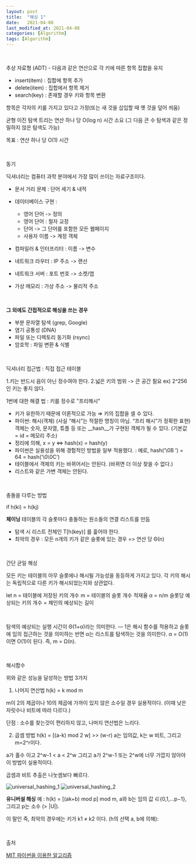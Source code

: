 ```yaml
---
layout: post
title:  "해싱 1"
date:   2021-04-08
last_modified_at: 2021-04-08
categories: [Algorithm]
tags: [Algorithm]
---
```


<br/>

추상 자료형 (ADT) - 다음과 같은 연산으로 각 키에 따른 항목 집합을 유지
- insert(item) : 집합에 항목 추가
- delete(item) : 집합에서 항목 제거
- search(key) : 존재할 경우 키와 항목 변환

항목은 각자의 키를 가지고 있다고 가정(또는 새 것을 삽입할 때 옛 것을 덮어 씌움)

균형 이진 탐색 트리는 연산 하나 당 O(log n) 시간 소요 (그 다음 큰 수 탐색과 같은 정밀하지 않은 탐색도 가능)

목표 : 연산 하나 당 O(1) 시간

<br/>

동기

딕셔너리는 컴퓨터 과학 분야에서 가장 많이 쓰이는 자료구조이다.

- 문서 거리 문제 : 단어 세기 & 내적
- 데이터베이스 구현 : 
    - 영어 단어 -> 정의
    - 영어 단어 : 철자 교정
    - 단어 -> 그 단어를 포함한 모든 웹페이지
    - 사용자 이름 -> 계정 객체
    
- 컴파일러 & 인터프리터 : 이름 -> 변수
- 네트워크 라우터 : IP 주소 -> 랜선
- 네트워크 서버 : 포트 번호 -> 소켓/앱
- 가상 메모리 : 가상 주소 -> 물리적 주소

<br/>

**그 외에도 간접적으로 해싱을 쓰는 경우**
- 부분 문자열 탐색 (grep, Google)
- 염기 공통성 (DNA)
- 파일 또는 디렉토리 동기화 (rsync)
- 암호학 : 파일 변환 & 식별

<br/>

딕셔너리 접근법 : 직접 접근 테이블

1.키는 반드시 음이 아닌 정수여야 한다. 
2.넓은 키의 범위 -> 큰 공간 필요 ex) 2^256 인 키는 좋지 않다.

1번에 대한 해결 법 :  키를 정수로 "프리해시"
- 키가 유한하기 때문에 이론적으로 가능 ⇒ 키의 집합을 셀 수 있다.
- 파이썬: 해시(객체) (사실 “해시”는 적절한 명칭이 아님. “프리 해시”가
정확한 표현) 객체는 숫자, 문자열, 튜플 등 또는 __hash__가 구현된 객체가
될 수 있다. (기본값 = id = 메모리 주소)
- 정리에 의해, x = y ⇔ hash(x) = hash(y)
- 파이썬은 실용성을 위해 경험적인 방법을 일부 적용했다. : 예로, hash(‘\0B ’) = 64 = hash(‘\0\0C’)
- 테이블에서 객체의 키는 바뀌어서는 안된다. (바뀌면 더 이상 찾을 수 없다.)
- 리스트와 같은 가변 객체는 안된다.

<br/>

충돌을 다루는 방법

if h(ki) = h(kj)

**체이닝**
테이블의 각 슬롯마다 충돌하는 원소들의 연결 리스트를 만듬

- 탐색 시 리스트 전체인 T[h(key)] 를 흝어야 한다.
- 최악의 경우 :  모든 n개의 키가 같은 슬롯에 있는 경우 => 연산 당 Θ(n)

<br/>

간단 균일 해싱

모든 키는 테이블의 아무 슬롯에나 해시될 가능성을 동등하게 가지고 있다. 각 키의 해시는 독립적으로 다른 키가 해시되었는지와 상관없다.

let n = 테이블에 저장된 키의 개수
m = 테이블의 슬롯 개수
적재율 α = n/m 슬롯당 예상되는 키의 개수 = 체인의 예상되는 길이

<br/>

탐색의 예상되는 실행 시간이 Θ(1+α)라는 의미한다. — 1은 해시 함수를 적용하고
슬롯에 임의 접근하는 것을 의미하는 반면 α는 리스트를 탐색하는 것을 의미한다. 
α = O(1)이면 O(1)이 된다. 즉, m = Ω(n).

<br/>

해시함수 

위와 같은 성능을 달성하는 방법 3가지

1. 나머지 연산법 h(k) = k mod m

m이 2의 제곱이나 10의 제곱에 가까이 있지 않은 소수일 경우 실용적이다. (이때 낮은 자릿수나 비트에 따라 다르다.)

단점 : 소수를 찾는것이 편리하지 않고, 나머지 연산법은 느리다.

2. 곱셈 방법 h(k) = [(a-k) mod 2 w] >> (w-r)
a는 임의값, k는 w 비트, 그리고 m=2^r이다.
   
a가 홀수 이고 2^w-1 < a < 2^w 그리고 a가 2^w-1 또는 2^w에 너무 가깝지 않아야 이 방법이 실용적이다.

곱셈과 비트 추출은 나눗셈보다 빠르다.

<img src="../../../assets/images/universal_hashing_1.PNG" alt="universal_hashing_1" />
<img src="../../../assets/images/universal_hashing_2.PNG" alt="universal_hashing_2" />

<br/>

**유니버설 해싱**
예 : h(k) = [(ak+b) mod p] mod m, a와 b는 임의 값 ∈{0,1,...p−1}, 그리고 p는 소수 (> |U|).

이 말인 즉, 최악의 경우에는 키가 k1 ≠ k2 이다. (h의 선택 a, b에 의해):




<br/>

출처

[MIT 파이썬을 이용한 알고리즘](https://www.edwith.org/introalgorithm/lecture/26419/?isDesc=false)
